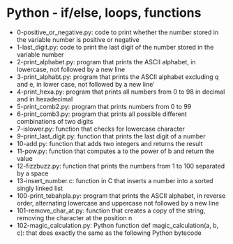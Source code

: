 # Python - if/else, loops, functions
* 0-positive_or_negative.py: code to print whether the number stored in the variable number is positive or negative
* 1-last_digit.py: code to print the last digit of the number stored in the variable number
* 2-print_alphabet.py: program that prints the ASCII alphabet, in lowercase, not followed by a new line
* 3-print_alphabt.py: program that prints the ASCII alphabet excluding q and e, in lower case, not followed by a new line'
* 4-print_hexa.py: program that prints all numbers from 0 to 98 in decimal and in hexadecimal
* 5-print_comb2.py: program that prints numbers from 0 to 99
* 6-print_comb3.py: program that prints all possible different combinations of two digits
* 7-islower.py: function that checks for lowercase character
* 9-print_last_digit.py: function that prints the last digit of a number
* 10-add.py: function that adds two integers and returns the result
* 11-pow.py: function that computes a to the power of b and return the value
* 12-fizzbuzz.py: function that prints the numbers from 1 to 100 separated by a space
* 13-insert_number.c: function in C that inserts a number into a sorted singly linked list
* 100-print_tebahpla.py: program that prints the ASCII alphabet, in reverse order, alternating lowercase and uppercase not followed by a new line
* 101-remove_char_at.py: function that creates a copy of the string, removing the character at the position n
* 102-magic_calculation.py: Python function def magic_calculation(a, b, c): that does exactly the same as the following Python bytecode
